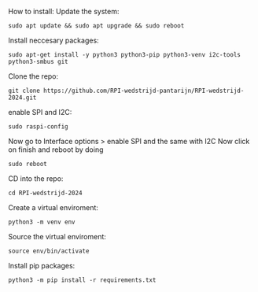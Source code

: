 How to install:
Update the system:

```shell
sudo apt update && sudo apt upgrade && sudo reboot
```

Install neccesary packages:

```shell
sudo apt-get install -y python3 python3-pip python3-venv i2c-tools python3-smbus git
```

Clone the repo:

```shell
git clone https://github.com/RPI-wedstrijd-pantarijn/RPI-wedstrijd-2024.git
```

enable SPI and I2C:

```shell
sudo raspi-config
```

Now go to Interface options > enable SPI and the same with I2C
Now click on finish and reboot by doing

```shell
sudo reboot
```

CD into the repo:

```shell
cd RPI-wedstrijd-2024
```

Create a virtual enviroment:

```shell
python3 -m venv env
```

Source the virtual enviroment:

```shell
source env/bin/activate
```

Install pip packages:

```shell
python3 -m pip install -r requirements.txt
```

